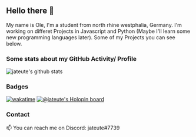 ## Hello there 👋
My name is Ole, I'm a student from north rhine westphalia, Germany. I'm working on differet Projects in Javascript and Python (Maybe I'll learn some new programming languages later). Some of my Projects you can see below.

### Some stats about my GitHub Activity/ Profile
![jateute's github stats](https://github-readme-stats.vercel.app/api?username=jateute&count_private=true&show_icons=true&theme=dark)

### Badges
[![wakatime](https://wakatime.com/badge/user/431e9cc4-66f0-45be-8041-a28c39badb37.svg)](https://wakatime.com/@431e9cc4-66f0-45be-8041-a28c39badb37)
[![@jateute's Holopin board](https://holopin.me/jateute)](https://holopin.io/@jateute)

### Contact
📫 You can reach me on Discord: jateute#7739
<!--
**jateute/jateute** is a ✨ _special_ ✨ repository because its `README.md` (this file) appears on your GitHub profile.

Here are some ideas to get you started:

- 🔭 I’m currently working on ...
- 🌱 I’m currently learning ...
- 👯 I’m looking to collaborate on ...
- 🤔 I’m looking for help with ...
- 💬 Ask me about ...
- 📫 How to reach me: ...
- 😄 Pronouns: ...
- ⚡ Fun fact: ...
-->
